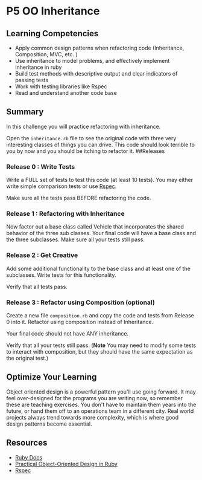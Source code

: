 # P5 OO Inheritance 
 
## Learning Competencies 

* Apply common design patterns when refactoring code (Inheritance, Composition, MVC, etc. )
* Use inheritance to model problems, and effectively implement inheritance in ruby
* Build test methods with descriptive output and clear indicators of passing tests
* Work with testing libraries like Rspec
* Read and understand another code base 

## Summary 

In this challenge you will practice refactoring with inheritance.

Open the `inheritance.rb` file to see the original code with three very interesting classes of things you can drive. This code should look terrible to you by now and you should be itching to refactor it. 
##Releases

### Release 0 : Write Tests

Write a FULL set of tests to test this code (at least 10 tests). You may either write simple comparison tests or use [Rspec](http://rspec.info/).

Make sure all the tests pass BEFORE refactoring the code.

### Release 1 : Refactoring with Inheritance

Now factor out a base class called Vehicle that incorporates the shared behavior of the three sub classes.  Your final code will have a base class and the three subclasses. Make sure all your tests  still pass.

### Release 2 : Get Creative

Add some additional functionality to the base class and at least one of the subclasses. Write tests for this functionality. 

Verify that all tests pass.

### Release 3 : Refactor using Composition (optional) 

Create a new file `composition.rb` and copy the code and tests from Release 0 into it.  Refactor using composition instead of Inheritance. 

Your final code should not have ANY inheritance.

Verify that all your tests still pass. (**Note** You may need to modify some tests to interact with composition, but they should have the same expectation as the original test.)

## Optimize Your Learning 

Object oriented design is a powerful pattern you'll use going forward. It may feel over-designed for the programs you are writing now, so remember these are teaching exercises. You don't have to maintain them years into the future, or hand them off to an operations team in a different city. Real world projects always trend towards more complexity, which is where good design patterns become essential.  

## Resources

* [Ruby Docs](http://www.ruby-doc.org)
* [Practical Object-Oriented Design in Ruby](http://www.poodr.info/)
* [Rspec](http://rspec.info/)
